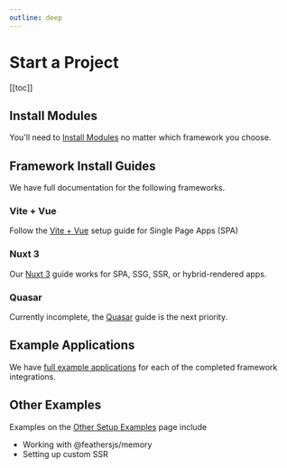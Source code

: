```yaml
---
outline: deep
---
```

<script setup>
import Badge from '../components/Badge.vue'
import BlockQuote from '../components/BlockQuote.vue'
</script>

# Start a Project

[[toc]]

## Install Modules

You'll need to [Install Modules](/setup/install) no matter which framework you choose.

## Framework Install Guides

We have full documentation for the following frameworks.

### Vite + Vue

Follow the [Vite + Vue](/setup/vite) setup guide for Single Page Apps (SPA)

### Nuxt 3

Our [Nuxt 3](/setup/nuxt3) guide works for SPA, SSG, SSR, or hybrid-rendered apps.

### Quasar

Currently incomplete, the [Quasar](/setup/quasar) guide is the next priority.

## Example Applications

We have [full example applications](/setup/example-apps) for each of the completed framework integrations.

## Other Examples

Examples on the [Other Setup Examples](/setup/other) page include

- Working with @feathersjs/memory
- Setting up custom SSR
